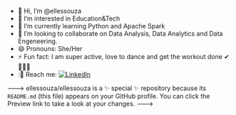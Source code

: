 - 👋 Hi, I’m @ellessouza
- 👀 I’m interested in Education&Tech
- 🌱 I’m currently learning Python and Apache Spark
- 💞️ I’m looking to collaborate on Data Analysis, Data Analytics and Data Engeneering. 
- 😄 Pronouns: She/Her
- ⚡ Fun fact: I am super active, love to dance and get the workout done ✔ 🏃🏾‍♀️
- :📨 Reach me: [![LinkedIn](https://camo.githubusercontent.com/1fb28218088b45b065a7445cafa9d5f027a657f17cb4f8b3a9472b1f59952949/68747470733a2f2f696d672e736869656c64732e696f2f62616467652f2d4c696e6b6564496e2d2532333030373742353f7374796c653d666f722d7468652d6261646765266c6f676f3d6c696e6b6564696e266c6f676f436f6c6f723d7768697465)](https://www.linkedin.com/in/adryellesouzasantos/)

---> ellessouza/ellessouza is a ✨ special ✨ repository because its `README.md` (this file) appears on your GitHub profile.
You can click the Preview link to take a look at your changes.
--->
